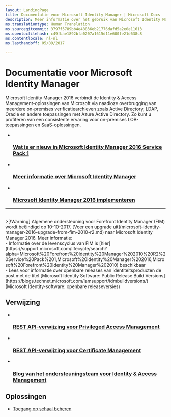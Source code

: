 ```yaml
---
layout: LandingPage
title: Documentatie voor Microsoft Identity Manager | Microsoft Docs
description: Meer informatie over het gebruik van Microsoft Identity Manager.
ms.translationtype: Human Translation
ms.sourcegitcommit: 3797f5789bb4e48836eb21776dafd5a2e0e11613
ms.openlocfilehash: c49fbae1892bfa0207a1615d11e600fe21d638c8
ms.contentlocale: nl-nl
ms.lasthandoff: 05/09/2017

---
```

# <a name="microsoft-identity-manager-documentation"></a>Documentatie voor Microsoft Identity Manager

Microsoft Identity Manager 2016 verbindt de Identity & Access Management-oplossingen van Microsoft via naadloze overbrugging van meerdere on-premises verificatiearchieven zoals Active Directory, LDAP, Oracle en andere toepassingen met Azure Active Directory. Zo kunt u profiteren van een consistente ervaring voor on-premises LOB-toepassingen en SaaS-oplossingen.

<ul class="panelContent cardsFTitle">
    <li>
        <a href="/microsoft-identity-manager/microsoft-identity-manager-2016-sp1-release-notes">
        <div class="cardSize">
            <div class="cardPadding">
                <div class="card">
                    <div class="cardImageOuter">
                        <div class="cardImage">
                            <img src="/media/common/i_whats-new.svg" alt="" />
                        </div>
                    </div>
                    <div class="cardText">
                        <h3>Wat is er nieuw in Microsoft Identity Manager 2016 Service Pack 1</h3>
                    </div>
                </div>
            </div>
        </div>
        </a>
    </li>
    <li>
        <a href="/microsoft-identity-manager/microsoft-identity-manager-2016">
        <div class="cardSize">
            <div class="cardPadding">
                <div class="card">
                    <div class="cardImageOuter">
                        <div class="cardImage">
                            <img src="/media/common/i_learn-about.svg" alt="" />
                        </div>
                    </div>
                    <div class="cardText">
                        <h3>Meer informatie over Microsoft Identity Manager</h3>                    </div>
                </div>
            </div>
        </div>
        </a>
    </li>
    <li>
        <a href="/microsoft-identity-manager/microsoft-identity-manager-deploy">
        <div class="cardSize">
            <div class="cardPadding">
                <div class="card">
                    <div class="cardImageOuter">
                        <div class="cardImage">
                            <img src="/media/common/deploy.svg" alt="" />
                        </div>
                    </div>
                    <div class="cardText">
                        <h3>Microsoft Identity Manager 2016 implementeren</h3>
                    </div>
                </div>
            </div>
        </div>
        </a>
    </li>
</ul>

---
<br>
>[!Warning]
Algemene ondersteuning voor Forefront Identity Manager (FIM) wordt beëindigd op 10-10-2017. [Voer een upgrade uit](microsoft-identity-manager-2016-upgrade-from-fim-2010-r2.md) naar Microsoft Identity Manager 2016. Meer informatie: </br>  - Informatie over de levenscyclus van FIM is [hier](https://support.microsoft.com/lifecycle/search?alpha=Microsoft%20Forefront%20Identity%20Manager%202010%20R2%20Service%20Pack%201,Microsoft%20Identity%20Manager%202016,Microsoft%20Forefront%20Identity%20Manager%202010) beschikbaar </br> - Lees voor informatie over openbare releases van identiteitsproducten de post met de titel [Microsoft Identity Software: Public Release Build Versions](https://blogs.technet.microsoft.com/iamsupport/idmbuildversions/) (Microsoft Identity-software: openbare releaseversies)

<h2>Verwijzing</h2>
<ul class="panelContent cardsFTitle">
    <li>
        <a href="/microsoft-identity-manager/reference/privileged-access-management-rest-api-reference">
        <div class="cardSize">
            <div class="cardPadding">
                <div class="card">
                    <div class="cardImageOuter">
                        <div class="cardImage">
                            <img src="/media/common/i_reference.svg" alt="" />
                        </div>
                    </div>
                    <div class="cardText">
                        <h3>REST API-verwijzing voor Privileged Access Management</h3>
                    </div>
                </div>
            </div>
        </div>
        </a>
    </li>
        <li>
        <a href="/microsoft-identity-manager/reference/certificate-management-rest-api-reference">
        <div class="cardSize">
            <div class="cardPadding">
                <div class="card">
                    <div class="cardImageOuter">
                        <div class="cardImage">
                            <img src="/media/common/i_reference.svg" alt="" />
                        </div>
                    </div>
                    <div class="cardText">
                        <h3>REST API-verwijzing voor Certificate Management</h3>
                    </div>
                </div>
            </div>
        </div>
        </a>
    </li>
    <li>
        <a href="https://blogs.technet.microsoft.com/iamsupport/">
        <div class="cardSize">
            <div class="cardPadding">
                <div class="card">
                    <div class="cardImageOuter">
                        <div class="cardImage">
                            <img src="/media/common/i_blog.svg" alt="" />
                        </div>
                    </div>
                    <div class="cardText">
                        <h3>Blog van het ondersteuningsteam voor Identity & Access Management</h3>
                    </div>
                </div>
            </div>
        </div>
        </a>
    </li>
</ul>

<h2>Oplossingen</h2>
<ul class="panelContent cardsW">
    <li>
        <div class="cardSize">
            <div class="cardPadding">
                <div class="card">
                    <div class="cardText">
                        <p><a href="/enterprise-mobility-security/solutions/manage-access-at-scale">Toegang op schaal beheren</a></p>
                    </div>
                </div>
            </div>
        </div>
    </li>
</ul>

